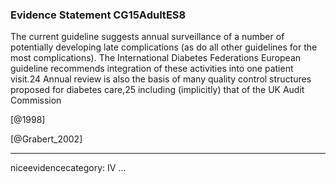 ### Evidence Statement CG15AdultES8
The current guideline suggests annual surveillance of a number of potentially developing late complications (as do all other guidelines for the most complications). The International Diabetes Federations European guideline recommends integration of these activities into one patient visit.24 Annual review is also the basis of many quality control structures proposed for diabetes care,25 including (implicitly) that of the UK Audit Commission

[@1998]

[@Grabert_2002]

---
niceevidencecategory: IV
...



